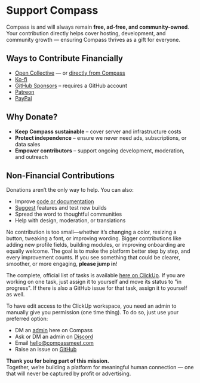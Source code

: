 # Support Compass

Compass is and will always remain **free, ad-free, and community-owned**.  
Your contribution directly helps cover hosting, development, and community growth — ensuring Compass thrives as a gift for everyone.


## Ways to Contribute Financially

- [Open Collective](https://opencollective.com/compass-connection) — or [directly from Compass](/donate)
- [Ko-fi](https://ko-fi.com/compassconnections)
- [GitHub Sponsors](https://github.com/sponsors/CompassConnections) – requires a GitHub account
- [Patreon](https://patreon.com/CompassMeet)
- [PayPal](https://www.paypal.com/paypalme/CompassConnections)


## Why Donate?

- **Keep Compass sustainable** – cover server and infrastructure costs
- **Protect independence** – ensure we never need ads, subscriptions, or data sales
- **Empower contributors** – support ongoing development, moderation, and outreach


## Non-Financial Contributions

Donations aren’t the only way to help. You can also:
- Improve [code or documentation](https://github.com/CompassConnections/Compass)
- [Suggest](https://forms.gle/tKnXUMAbEreMK6FC6) features and test new builds
- Spread the word to thoughtful communities
- Help with design, moderation, or translations

No contribution is too small—whether it’s changing a color, resizing a button, tweaking a font, or improving wording. Bigger contributions like adding new profile fields, building modules, or improving onboarding are equally welcome. The goal is to make the platform better step by step, and every improvement counts. If you see something that could be clearer, smoother, or more engaging, **please jump in**!

The complete, official list of tasks is available [here on ClickUp](https://sharing.clickup.com/90181043445/l/h/6-901810339879-1/bbfd32f4f4bf64b). If you are working on one task, just assign it to yourself and move its status to "in progress". If there is also a GitHub issue for that task, assign it to yourself as well.

To have edit access to the ClickUp workspace, you need an admin to manually give you permission (one time thing). To do so, just use your preferred option:
- DM an [admin](/members) here on Compass
- Ask or DM an admin on [Discord](https://discord.gg/8Vd7jzqjun)
- Email hello@compassmeet.com
- Raise an issue on [GitHub](https://github.com/CompassConnections/Compass/issues)

**Thank you for being part of this mission.**  
Together, we’re building a platform for meaningful human connection — one that will never be captured by profit or advertising.
